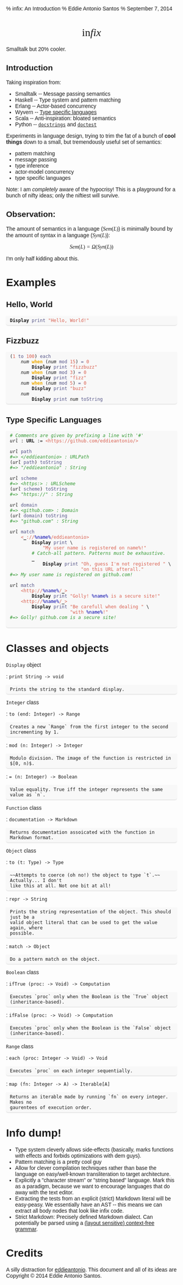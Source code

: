 % infix: An Introduction
% Eddie Antonio Santos
% September 7, 2014

# <span class="logo">In<span class="fix">fix</span></span>

Smalltalk but 20% cooler.

## Introduction

Taking inspiration from:

 * Smalltalk -- Message passing semantics
 * Haskell -- Type system and pattern matching
 * Erlang -- Actor-based concurrency
 * Wyvern -- [Type specific languages][tsl]
 * Scala -- Anti-inspiration: bloated semantics
 * Python -- [`docstrings`][docstring] and [`doctest`][doctest]

Experiments in language design, trying to trim the fat of a bunch of **cool
things** down to a small, but tremendously useful set of semantics:

 * pattern matching
 * message passing
 * type inference
 * actor-model concurrency
 * type specific languages

Note: I am *completely* aware of the hypocrisy! This is a playground for a
bunch of nifty ideas; only the niftiest will survive.

## Observation:

The amount of semantics in a language ($Sem(L)$) is minimally bound by the
amount of syntax in a language ($Syn(L)$):

$$Sem(L) = \Omega(Syn(L))$$

I'm only half kidding about this.

# Examples ####################################################################

## Hello, World

<pre><code><span class="obj">Display</span> <span class="msg">print</span> <span
   class="str">"Hello, World!"</span></code></pre>

## Fizzbuzz

<pre><code><span class="lbr">(</span><span class="num">1</span> <span class="msg">to</span> <span class="num">100</span><span class="rbr">)</span> <span class="msg">each</span>
    <span class="id">num</span> <span class="when">when</span> <span class="lbr">(</span><span class="id">num</span> <span class="msg">mod</span> <span class="num">15</span><span class="rbr">)</span> <span class="msg">=</span> <span class="num">0</span>
        <span class="obj">Display</span> <span class="msg">print</span> <span class="str">"fizzbuzz"</span>
    <span class="id">num</span> <span class="when">when</span> <span class="lbr">(</span><span class="id">num</span> <span class="msg">mod</span> <span class="num">3</span><span class="rbr">)</span> <span class="msg">=</span> <span class="num">0</span>
        <span class="obj">Display</span> <span class="msg">print</span> <span class="str">"fizz"</span>
    <span class="id">num</span> <span class="when">when</span> <span class="lbr">(</span><span class="id">num</span> <span class="msg">mod</span> <span class="num">5</span><span class="rbr">)</span> <span class="msg">=</span> <span class="num">0</span>
        <span class="obj">Display</span> <span class="msg">print</span> <span class="str">"buzz"</span>
    <span class="id">num</span>
        <span class="obj">Display</span> <span class="msg">print</span> <span class="id">num</span> <span class="msg">toString</span></code></pre>

## Type Specific Languages

<pre><code><span class="c"># Comments are given by prefixing a line with '#'</span>
<span class="id">url</span> <span>:</span> <span class="obj">URL</span> <span class="asn">:=</span> <span class="tsl">&lt;https://github.com/eddieantonio/&gt;</span>

<span class="id">url</span> <span class="msg">path</span>
<span class="c">#=> &lt;/eddieantonio&gt; : URLPath</span>
<span class="lbr">(</span><span class="id">url</span> <span class="msg">path</span><span class="rbr">)</span> <span class="msg">toString</span>
<span class="c">#=> "/eddieantonio" : String</span>

<span class="id">url</span> <span class="msg">scheme</span>
<span class="c">#=> &lt;https:&gt; : URLScheme</span>
<span class="lbr">(</span><span class="id">url</span> <span class="msg">scheme</span><span class="rbr">)</span> <span class="msg">toString</span>
<span class="c">#=> "https://" : String</span>

<span class="id">url</span> <span class="msg">domain</span>
<span class="c">#=> &lt;github.com&gt; : Domain</span>
<span class="lbr">(</span><span class="id">url</span> <span class="msg">domain</span><span class="rbr">)</span> <span class="msg">toString</span>
<span class="c">#=> "github.com" : String</span>

<span class="id">url</span> <span class="msg">match</span>
    <span class="tsl">&lt;<span class="any">_</span><span>://</span><span class="unq">%name%</span><span>/eddieantonio&gt;</span></span>
        <span class="obj">Display</span> <span class="msg">print</span> <span class="esc">\</span>
            <span class="str">"My user name is registered on name%!"</span>
        <span class="c"># Catch-all pattern. Patterns must be exhaustive.</span>
        <span class="any">_</span>
            <span class="obj">Display</span> <span class="msg">print</span> <span class="str">"Oh, guess I'm not registered "</span> <span class="esc">\</span>
                          <span class="str">"on this URL afterall."</span>
<span class="c">#=> My user name is registered on github.com!</span>

<span class="id">url</span> <span class="msg">match</span>
    <span class="tsl">&lt;http://<span class="unq">%name%</span>/<span class="any">_</span><span>&gt;</span></span>
        <span class="obj">Display</span> <span class="msg">print</span> <span class="str"><span>"Golly! </span><span class="unq">%name%</span><span> is a secure site!"</span></span>
    <span class="tsl"><span>&lt;http://</span><span class="unq">%name%</span><span>/</span><span class="any">_</span><span>&gt;</span></span>
        <span class="obj">Display</span> <span class="msg">print</span> <span class="str">"Be carefull when dealing "</span> <span class="esc">\</span>
                      <span class="str"><span>"with </span><span class="unq">%name%</span><span>!"</span></span>
<span class="c">#=> Golly! github.com is a secure site!</span>

</code></pre>



# Classes and objects ##########################################################

`Display` object

:   `print String -> void`

    Prints the string to the standard display.

`Integer` class

:   `to (end: Integer) -> Range`

    Creates a new `Range` from the first integer to the second incrementing by 1.

:   `mod (n: Integer) -> Integer`

    Modulo division. The image of the function is restricted in $[0, n)$.

:   `= (n: Integer) -> Boolean`

    Value equality. True iff the integer represents the same value as `n`.

`Function` class

:   `documentation -> Markdown`

    Returns documentation assoicated with the function in Markdown format.

`Object` class

:   `to (t: Type) -> Type`

    ~~Attempts to coerce (oh no!) the object to type `t`.~~ Actually... I don't
    like this at all. Not one bit at all!

:   `repr -> String`

    Prints the string representation of the object. This should just be a
    valid object literal that can be used to get the value again, where
    possible.

:   `match -> Object`

    Do a pattern match on the object.

`Boolean` class

:   `ifTrue (proc: -> Void) -> Computation`

    Executes `proc` only when the Boolean is the `True` object
    (inheritance-based).

:   `ifFalse (proc: -> Void) -> Computation`

    Executes `proc` only when the Boolean is the `False` object
    (inheritance-based).


`Range` class

:   `each (proc: Integer -> Void) -> Void`

    Executes `proc` on each integer sequentially.

:   `map (fn: Integer -> A) -> Iterable[A]`

    Returns an iterable made by running `fn` on every integer. Makes no
    gaurentees of execution order.


# Info dump!

 - Type system cleverly allows side-effects (basically, marks functions
   with effects and forbids optimizations with dem guys).
 - Pattern matching is a pretty cool guy
 - Allow for clever compilation techniques rather than base the language on
   easy/well-known transliteration to target architecture.
 - Explicitly a "character stream" or "string based" language. Mark this as a
   paradigm, because we want to encourage languages that do away with the
   text editor.
 - Extracting the tests from an explicit (strict) Markdown literal will be easy-peasy.
   We essentially have an AST -- this means we can extract all body nodes
   that look like infix code.
 - Strict Markdown: Precisely defined Markdown dialect. Can potentially be
   parsed using a [(layout sensitive) context-free grammar][Adams].


# Credits

A silly distraction for [eddieantonio](https://github.com/eddieantonio). This
document and all of its ideas are Copyright © 2014 Eddie Antonio Santos.



[tsl]: http://www.cs.cmu.edu/~aldrich/papers/ecoop14-tsls.pdf
[docstring]: http://en.wikipedia.org/wiki/Docstring
[doctest]: https://docs.python.org/3.4/library/doctest.html
[Adams]: http://michaeldadams.org/papers/layout_parsing/


<style>

body {
    max-width: 32em;
    margin: auto;
    font-family: sans-serif;
}
h1, h2, h3, h4, h5, h6 { font-family: Futura, sans-serif; }


/* Logo stuff. */
body > h1:first-of-type { text-align: center; }
.logo {
   font-family: "Computer Modern", Baskerville, serif;
   font-weight: normal;

   text-transform: lowercase;
   text-rendering: optimizeLegibility;
}
.fix { font-style: italic; }


/* Code listings. */
pre {
    padding: 5px 10px;
    border-radius: 0 0 5px 5px;
    background-color: rgba(0,0,0,0.02);
    box-shadow: 0 2px 2px rgba(0,0,0,0.1);
}
code {
    font-family: "Droid Sans Mono", "Consolas", "Anonymous Pro", monospace;
}

/* Highlighting */
.obj { font-weight: bold }
.str, .num, .tsl { color: #d96050; }
.msg { color: #558; }
.id { font-style: oblique; }
.when, .kwd { font-weight: bold; color: #EA0; }
.c { color: #393; font-style: italic; }
.unq { color: #00A; }
.any { color: black; font-weight: bold; }


/* Pandoc generated things. */
h1.title, h2.author, h3.date { display: none; }
.math { font-family: "Computer Modern", "Times New Roman", Times, serif; }

</style>
